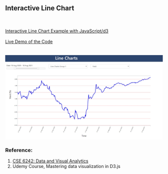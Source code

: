 <h2>Interactive Line Chart</h2>


<br><br>
<a href="main_29Dec_P.js">Interactive Line Chart Example with JavaScript/d3 </a> 
 <br><br>
<a href="">Live Demo of the Code </a> 
<br><br>
 
  <div  align="center">
  
 <kbd><img align="center" src="InteractiveLineChart_Example.jpg" /></kbd>

</div>

<h3> Reference: </h3>
<ol>
<li> <a href="https://omscs.gatech.edu/cse-6242-data-visual-analytics">CSE 6242: Data and Visual Analytics </a> </li>
<li> Udemy Course, Mastering data visualization in D3.js </li>
</ol>
